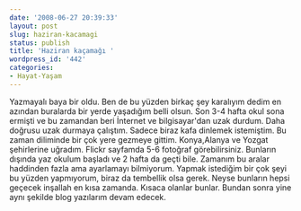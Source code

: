 ```yaml
---
date: '2008-06-27 20:39:33'
layout: post
slug: haziran-kacamagi
status: publish
title: 'Haziran kaçamağı '
wordpress_id: '442'
categories:
- Hayat-Yaşam
---
```


Yazmayalı baya bir oldu. Ben de bu yüzden birkaç şey karalıyım dedim en azından buralarda bir yerde yaşadığım belli olsun. Son 3-4 hafta okul sona ermişti ve bu zamandan beri İnternet ve bilgisayar'dan uzak durdum. Daha doğrusu uzak durmaya çalıştım. Sadece biraz kafa dinlemek istemiştim. Bu zaman diliminde bir çok yere gezmeye gittim. Konya,Alanya ve Yozgat şehirlerine uğradım. Flickr sayfamda 5-6 fotoğraf görebilirsiniz. Bunların dışında yaz okulum başladı ve 2 hafta da geçti bile. Zamanım bu aralar haddinden fazla ama ayarlamayı bilmiyorum. Yapmak istediğim bir çok şeyi bu yüzden yapmıyorum, biraz da tembellik olsa gerek. Neyse bunların hepsi geçecek inşallah en kısa zamanda.  Kısaca olanlar bunlar. Bundan sonra yine aynı şekilde blog yazılarım devam edecek. 

